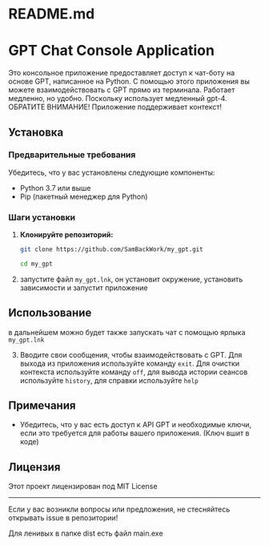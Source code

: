 # README.md

# GPT Chat Console Application

Это консольное приложение предоставляет доступ к чат-боту на основе GPT, написанное на Python.
С помощью этого приложения вы можете взаимодействовать с GPT прямо из терминала.
Работает медленно, но удобно. Поскольку использует медленный gpt-4.
ОБРАТИТЕ ВНИМАНИЕ! Приложение поддерживает контекст!
## Установка

### Предварительные требования

Убедитесь, что у вас установлены следующие компоненты:

- Python 3.7 или выше
- Pip (пакетный менеджер для Python)

### Шаги установки

1. **Клонируйте репозиторий:**

    ```bash
    git clone https://github.com/SamBackWork/my_gpt.git
    ```
    ```bash
    cd my_gpt
    ```
2. запустите файл `my_gpt.lnk`, он установит окружение, установить зависимости и запустит приложение

## Использование
в дальнейшем можно будет также запускать чат с помощью ярлыка `my_gpt.lnk`

3. Вводите свои сообщения, чтобы взаимодействовать с GPT. Для выхода из приложения используйте команду `exit`.
Для очистки контекста используйте команду `off`, для вывода истории сеансов используйте `history`, 
для справки используйте `help`

## Примечания

- Убедитесь, что у вас есть доступ к API GPT и необходимые ключи, если это требуется для работы вашего приложения. (Ключ вшит в коде)

## Лицензия

Этот проект лицензирован под MIT License

---

Если у вас возникли вопросы или предложения, не стесняйтесь открывать issue в репозитории!

Для ленивых в папке dist есть файл main.exe